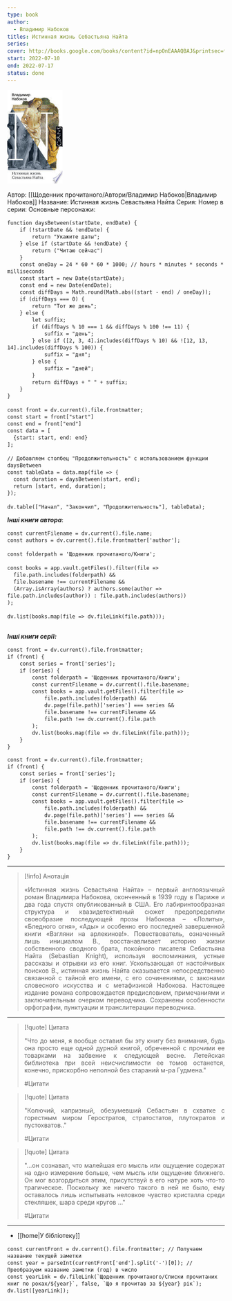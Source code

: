 ```yaml
---
type: book
author:
  - Владимир Набоков
titles: Истинная жизнь Себастьяна Найта
series:
cover: http://books.google.com/books/content?id=npOnEAAAQBAJ&printsec=frontcover&img=1&zoom=1&edge=curl&source=gbs_api
start: 2022-07-10
end: 2022-07-17
status: done
---
```

![cover|150](media/cover!150-193.jpg)

Автор: [[Щоденник прочитаного/Автори/Владимир Набоков|Владимир Набоков]]
Название: Истинная жизнь Севастьяна Найта
Серия:
Номер в серии:
Основные персонажи:

```dataviewjs
function daysBetween(startDate, endDate) {
	if (!startDate && !endDate) { 
		return "Укажите даты"; 
	} else if (startDate && !endDate) {
		return ("Читаю сейчас")
	}
	const oneDay = 24 * 60 * 60 * 1000; // hours * minutes * seconds * milliseconds
	const start = new Date(startDate);
	const end = new Date(endDate);
	const diffDays = Math.round(Math.abs((start - end) / oneDay));
	if (diffDays === 0) {
		return "Тот же день";   
	} else {
		let suffix;     
	    if (diffDays % 10 === 1 && diffDays % 100 !== 11) {
		    suffix = "день";     
	    } else if ([2, 3, 4].includes(diffDays % 10) && ![12, 13, 14].includes(diffDays % 100)) {
			suffix = "дня";     
		} else {       
			suffix = "дней";     
		}          
		return diffDays + " " + suffix;   
	} 
}  

const front = dv.current().file.frontmatter;
const start = front["start"]
const end = front["end"]
const data = [
  {start: start, end: end}
];

// Добавляем столбец "Продолжительность" с использованием функции daysBetween
const tableData = data.map(file => {
  const duration = daysBetween(start, end);
  return [start, end, duration];
});

dv.table(["Начал", "Закончил", "Продолжительность"], tableData);
```

***Інші книги автора***:
```dataviewjs
const currentFilename = dv.current().file.name;
const authors = dv.current().file.frontmatter['author'];

const folderpath = 'Щоденник прочитаного/Книги';

const books = app.vault.getFiles().filter(file =>
  file.path.includes(folderpath) &&
  file.basename !== currentFilename &&
  (Array.isArray(authors) ? authors.some(author => file.path.includes(author)) : file.path.includes(authors))
);

dv.list(books.map(file => dv.fileLink(file.path)));


```
***Інші книги серії:***
```dataviewjs
const front = dv.current().file.frontmatter;
if (front) {
	const series = front['series'];
	if (series) {
		const folderpath = 'Щоденник прочитаного/Книги';
		const currentFilename = dv.current().file.basename;
		const books = app.vault.getFiles().filter(file =>  
			file.path.includes(folderpath) && 
			dv.page(file.path)['series'] === series && 
			file.basename !== currentFilename &&
			file.path !== dv.current().file.path 
		);
		dv.list(books.map(file => dv.fileLink(file.path)));
	}
}

```

```dataviewjs
const front = dv.current().file.frontmatter;
if (front) {
	const series = front['series'];
	if (series) {
		const folderpath = 'Щоденник прочитаного/Книги';
		const currentFilename = dv.current().file.basename;
		const books = app.vault.getFiles().filter(file =>  
			file.path.includes(folderpath) && 
			dv.page(file.path)['series'] === series && 
			file.basename !== currentFilename &&
			file.path !== dv.current().file.path 
		);
		dv.list(books.map(file => dv.fileLink(file.path)));
	}
}

```

---
>[!info] Aнотація
><p align="justify">«Истинная жизнь Севастьяна Найта» – первый англоязычный роман Владимира Набокова, оконченный в 1939 году в Париже и два года спустя опубликованный в США. Его лабиринтообразная структура и квазидетективный сюжет предопределили своеобразие последующей прозы Набокова – «Лолиты», «Бледного огня», «Ады» и особенно его последней завершенной книги «Взгляни на арлекинов!». Повествователь, означенный лишь инициалом В., восстанавливает историю жизни собственного сводного брата, покойного писателя Себастьяна Найта (Sebastian Knight), используя воспоминания, устные рассказы и отрывки из его книг. Ускользающая от настойчивых поисков В., истинная жизнь Найта оказывается непосредственно связанной с тайной его имени, с его сочинениями, с законами словесного искусства и с метафизикой Набокова. Настоящее издание романа сопровождается предисловием, примечаниями и заключительным очерком переводчика. Сохранены особенности орфографии, пунктуации и транслитерации переводчика.</p>
___

>[!quote] Цитата
>
><p align="justify"> "Что до меня, я вообще оставил бы эту книгу без внимания, будь она просто еще одной дурной книгой, обреченной с прочими ее товарками на забвение к следующей весне. Летейская библиотека при всей неисчислимости ее томов останется, конечно, прискорбно неполной без стараний м-ра Гудмена." </p>
>
>#Цитати

>[!quote] Цитата
>
><p align="justify">"Колючий, капризный, обезумевший Себастьян в схватке с горестным миром Геростратов, стратостатов, плутократов и пустохватов.."</p>
>
>#Цитати

>[!quote] Цитата
>
><p align="justify">"...он сознавал, что малейшая его мысль или ощущение содержат на одно измерение больше, чем мысль или ощущение ближнего. Он мог возгордиться этим, присутствуй в его натуре хоть что-то трагическое. Поскольку же ничего такого в ней не было, ему оставалось лишь испытывать неловкое чувство кристалла среди стекляшек, шара среди кругов ..."</p>
>
>#Цитати

*************
- [[home|У бібліотеку]]
```dataviewjs
const currentFront = dv.current().file.frontmatter; // Получаем название текущей заметки
const year = parseInt(currentFront['end'].split('-')[0]); // Преобразуем название заметки (год) в число
const yearLink = dv.fileLink(`Щоденник прочитаного/Списки прочитаних книг по роках/${year}`, false, `Що я прочитав за ${year} рік`);
dv.list([yearLink]);
```